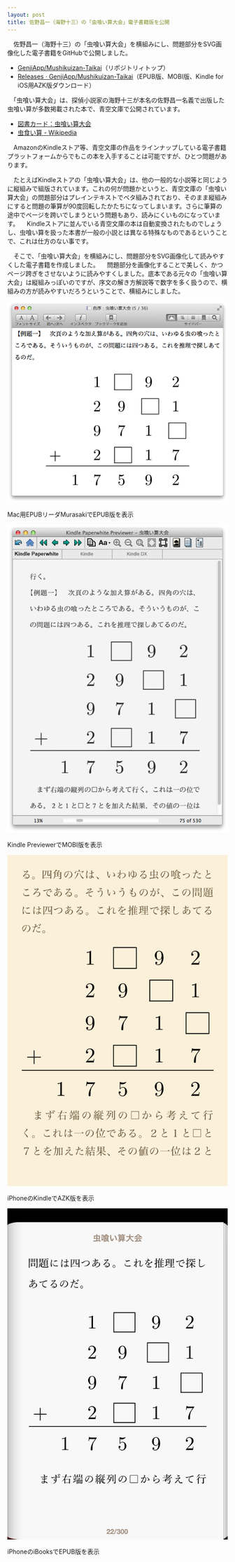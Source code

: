 ```yaml
---
layout: post
title: 佐野昌一（海野十三）の「虫喰い算大会」電子書籍版を公開
---
```

　佐野昌一（海野十三）の「虫喰い算大会」を横組みにし、問題部分をSVG画像化した電子書籍をGitHubで公開しました。

- [GenjiApp/Mushikuizan-Taikai](https://github.com/GenjiApp/Mushikuizan-Taikai)（リポジトリィトップ）
- [Releases · GenjiApp/Mushikuizan-Taikai](https://github.com/GenjiApp/Mushikuizan-Taikai/releases)（EPUB版、MOBI版、Kindle for iOS用AZK版ダウンロード）

　「虫喰い算大会」は、探偵小説家の海野十三が本名の佐野昌一名義で出版した虫喰い算が多数掲載された本で、青空文庫で公開されています。

- [図書カード：虫喰い算大会](http://www.aozora.gr.jp/cards/000160/card43533.html)
- [虫食い算 - Wikipedia](http://ja.wikipedia.org/wiki/虫食い算)

　AmazonのKindleストア等、青空文庫の作品をラインナップしている電子書籍プラットフォームからでもこの本を入手することは可能ですが、ひとつ問題があります。

　たとえばKindleストアの「虫喰い算大会」は、他の一般的な小説等と同じように縦組みで組版されています。これの何が問題かというと、青空文庫の「虫喰い算大会」の問題部分はプレインテキストでベタ組みされており、そのまま縦組みにすると問題の筆算が90度回転したかたちになってしまいます。さらに筆算の途中でページを跨いでしまうという問題もあり、読みにくいものになっています。
　Kindleストアに並んでいる青空文庫の本は自動変換されたものでしょうし、虫喰い算を扱った本書が一般の小説とは異なる特殊なものであるということで、これは仕方のない事です。

　そこで、「虫喰い算大会」を横組みにし、問題部分をSVG画像化して読みやすくした電子書籍を作成しました。
　問題部分を画像化することで美しく、かつページ跨ぎをさせないように読みやすくしました。底本である元々の「虫喰い算大会」は縦組みっぽいのですが、序文の解き方解説等で数字を多く扱うので、横組みの方が読みやすいだろうということで、横組みにしました。

![](/blog/img/20130820/murasaki.png)

Mac用EPUBリーダMurasakiでEPUB版を表示

![](/blog/img/20130820/kindle_previewer.png)

Kindle PreviewerでMOBI版を表示

![](/blog/img/20130820/kindle_ios.png)

iPhoneのKindleでAZK版を表示

![](/blog/img/20130820/ibooks_ios.png)

iPhoneのiBooksでEPUB版を表示
